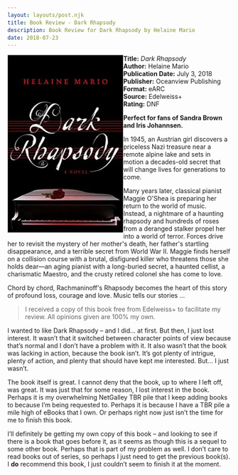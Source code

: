 ```yaml
---
layout: layouts/post.njk
title: Book Review - Dark Rhapsody
description: Book Review for Dark Rhapsody by Helaine Mario
date: 2018-07-23
---
```

<section class="review__info">

<img loading="lazy" class="movie__poster" src="/static/images/covers/darkrhapsody.webp" alt="Book Cover for Dark Rhapsody by Helaine Mario" width="261" height="400" align="left">
        
<b>Title:</b> <i>Dark Rhapsody</i><br>
<b>Author:</b> Helaine Mario<br>
<b>Publication Date:</b> July 3, 2018<br>
<b>Publisher:</b> Oceanview Publishing<br>
<b>Format:</b> eARC<br>
<b>Source:</b> Edelweiss+<br>
<b>Rating:</b> DNF
        
<p class="review__description"><b>Perfect for fans of Sandra Brown and Iris Johannsen.</b></p>
        
<p>In 1945, an Austrian girl discovers a priceless Nazi treasure near a remote alpine lake and sets in motion a decades-old secret that will change lives for generations to come.</p>
        
 <p>Many years later, classical pianist Maggie O'Shea is preparing her return to the world of music. Instead, a nightmare of a haunting rhapsody and hundreds of roses from a deranged stalker propel her into a world of terror. Forces drive her to revisit the mystery of her mother's death, her father's startling disappearance, and a terrible secret from World War II. Maggie finds herself on a collision course with a brutal, disfigured killer who threatens those she holds dear—an aging pianist with a long-buried secret, a haunted cellist, a charismatic Maestro, and the crusty retired colonel she has come to love.</p>

 <p>Chord by chord, Rachmaninoff's Rhapsody becomes the heart of this story of profound loss, courage and love. Music tells our stories ...</p>
</section>

<blockquote>I received a copy of this book free from Edelweiss+ to facilitate my review. All opinions given are 100% my own.</blockquote>

<p>I wanted to like Dark Rhapsody – and I did… at first. But then, I just lost interest. It wasn’t that it switched between character points of view because that’s normal and I don’t have a problem with it. It also wasn’t that the book was lacking in action, because the book isn’t. It’s got plenty of intrigue, plenty of action, and plenty that should have kept me interested. But… I just wasn’t.</p>

<p>The book itself is great. I cannot deny that the book, up to where I left off, was great. It was just that for some reason, I lost interest in the book. Perhaps it is my overwhelming NetGalley TBR pile that I keep adding books to because I’m being requested to. Perhaps it is because I have a TBR pile a mile high of eBooks that I own. Or perhaps right now just isn’t the time for me to finish this book.</p>

<p>I’ll definitely be getting my own copy of this book – and looking to see if there is a book that goes before it, as it seems as though this is a sequel to some other book. Perhaps that is part of my problem as well. I don’t care to read books out of series, so perhaps I just need to get the previous book(s). I <b>do</b> recommend this book, I just couldn’t seem to finish it at the moment.</p>